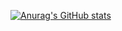 [![Anurag's GitHub stats](https://github-readme-stats.vercel.app/api?username=jskelcy)](https://github.com/anuraghazra/github-readme-stats)
